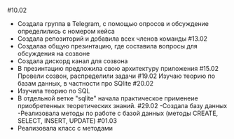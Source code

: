 #10.02 
- Создала группа в Telegram, с помощью опросов и обсуждение определились с номером кейса
- Создала репозиторий и добавила всех членов команды
#13.02 
- Создалаа общую презинтацию, где составила вопросы для обсуждения на созвоне
- Создала дискорд канал для созвона
- В презинтацию предложила свою архитектуру приложения
#15.02 Провели созвон, распределили задачи
#19.02 Изучаю теорию по базам данных, в частности про SQlite
#20.02 
- Изучила теорию по SQL
- В отдельной ветке "sqlite" начала практическое применеие приобретенных теоретических знаний.
#29.02
-Создала базу данных 
-Реализовала методы по работе с базой данных (методы CREATE, SELECT, INSERT, UPDATE)
#01.03
- Реализовала класс с методами